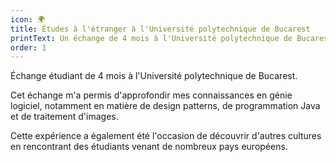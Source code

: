 ```yaml
---
icon: 🌍
title: Études à l'étranger à l'Université polytechnique de Bucarest
printText: Un échange de 4 mois à l'Université polytechnique de Bucarest axé sur le génie logiciel et l'échange culturel avec des étudiants de toute l'Europe.
order: 1
---
```


Échange étudiant de 4 mois à l'Université polytechnique de Bucarest.

Cet échange m'a permis d'approfondir mes connaissances en génie logiciel, notamment en matière de design patterns, de programmation Java et de traitement d'images.

Cette expérience a également été l'occasion de découvrir d'autres cultures en rencontrant des étudiants venant de nombreux pays européens.
